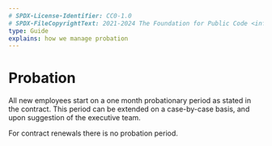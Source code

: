 ```yaml
---
# SPDX-License-Identifier: CC0-1.0
# SPDX-FileCopyrightText: 2021-2024 The Foundation for Public Code <info@publiccode.net>
type: Guide
explains: how we manage probation 
---
```


# Probation

All new employees start on a one month probationary period as stated in the contract.
This period can be extended on a case-by-case basis, and upon suggestion of the executive team.

For contract renewals there is no probation period.
